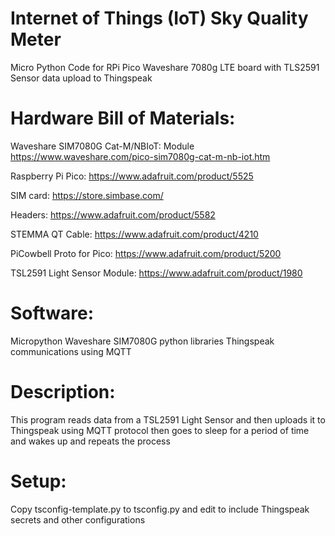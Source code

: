 # Internet of Things (IoT) Sky Quality Meter
Micro Python Code for RPi Pico Waveshare 7080g LTE board
with TLS2591 Sensor data upload to Thingspeak

# Hardware Bill of Materials:
Waveshare SIM7080G Cat-M/NBIoT: Module https://www.waveshare.com/pico-sim7080g-cat-m-nb-iot.htm

Raspberry Pi Pico: https://www.adafruit.com/product/5525

SIM card: https://store.simbase.com/

Headers: https://www.adafruit.com/product/5582

STEMMA QT Cable: https://www.adafruit.com/product/4210

PiCowbell Proto for Pico: https://www.adafruit.com/product/5200

TSL2591 Light Sensor Module: https://www.adafruit.com/product/1980

# Software:
Micropython
Waveshare SIM7080G python libraries
Thingspeak communications using MQTT

# Description:
This program reads data from a TSL2591 Light Sensor and
then uploads it to Thingspeak using MQTT protocol
then goes to sleep for a period of time and wakes up and repeats the process

# Setup:
Copy tsconfig-template.py to tsconfig.py and edit to include Thingspeak secrets and other configurations
